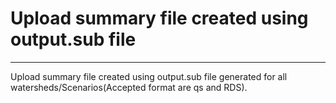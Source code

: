 # Upload summary file created using output.sub file

***

Upload summary file created using output.sub file generated for all watersheds/Scenarios(Accepted format are qs and RDS).
